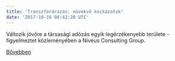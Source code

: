 ```yaml
---
title: 'Transzferárazás: növekvő kockázatok'
date: '2017-10-19 08:42:20 UTC'
---
```


Változik jövőre a társasági adózás egyik legérzékenyebb területe - figyelmeztet közleményében a Niveus Consulting Group.


[Bővebben](http://ift.tt/2ysCa9x)
